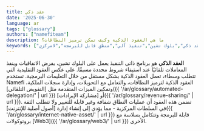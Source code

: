 ```yaml
---
title: عقد ذكي
date: '2025-06-30'
language: ar
tags: ["glossary"]
authors: ["namefiteam"]
description: ما هي العقود الذكية وكيف تمكن ترميز النطاقات؟
keywords: ["عقد ذكي","بلوك تشين","تنفيذ آلي","منطق قابل للبرمجة","لامركزي"]
---
```


**العقد الذكي** هو برنامج ذاتي التنفيذ يعمل على البلوك تشين، يفرض الاتفاقيات وينفذ المعاملات تلقائيًا عند استيفاء شروط محددة مسبقًا. على عكس العقود التقليدية التي تتطلب وسطاء، تعمل العقود الذكية بشكل مستقل من خلال التعليمات البرمجية. تستخدم Namefi العقود الذكية لترميز النطاقات، والتعامل مع التحويلات، وإدارة سجلات الملكية، وتمكين الميزات المتقدمة مثل [التفويض التلقائي]({{ '/ar/glossary/automated-delegation/' | url }}) أو [مشاركة الإيرادات]({{ '/ar/glossary/revenue-sharing/' | url }}). تضمن هذه العقود أن عمليات النطاق شفافة وغير قابلة للتغيير ولا تتطلب الثقة في السلطات المركزية - مما يؤدي إلى إنشاء إدارة [أصول أصلية للإنترنت]({{ '/ar/glossary/internet-native-asset/' | url }}) قابلة للبرمجة وتتكامل بسلاسة مع بروتوكولات [Web3]({{ '/ar/glossary/web3/' | url }}) الأخرى.